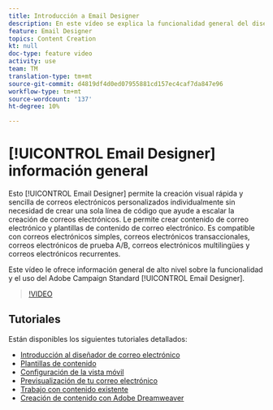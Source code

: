 ```yaml
---
title: Introducción a Email Designer
description: En este vídeo se explica la funcionalidad general del diseñador de correo electrónico y cómo diseñar un correo electrónico desde cero.Esta página lista todos los vídeos de funciones disponibles para el diseñador de correo electrónico de Adobe Campaign
feature: Email Designer
topics: Content Creation
kt: null
doc-type: feature video
activity: use
team: TM
translation-type: tm+mt
source-git-commit: d4819df4d0ed07955881cd157ec4caf7da847e96
workflow-type: tm+mt
source-wordcount: '137'
ht-degree: 10%

---
```



# [!UICONTROL Email Designer] información general

Esto [!UICONTROL Email Designer] permite la creación visual rápida y sencilla de correos electrónicos personalizados individualmente sin necesidad de crear una sola línea de código que ayude a escalar la creación de correos electrónicos. Le permite crear contenido de correo electrónico y plantillas de contenido de correo electrónico. Es compatible con correos electrónicos simples, correos electrónicos transaccionales, correos electrónicos de prueba A/B, correos electrónicos multilingües y correos electrónicos recurrentes.

Este vídeo le ofrece información general de alto nivel sobre la funcionalidad y el uso del Adobe Campaign Standard [!UICONTROL Email Designer].

>[!VIDEO](https://video.tv.adobe.com/v/22771?quality=12)

## Tutoriales

Están disponibles los siguientes tutoriales detallados:

* [Introducción al diseñador de correo electrónico](/help/designing-content/email-designer/getting-started-with-the-email-designer.md)
* [Plantillas de contenido](/help/designing-content/email-designer/email-content-templates.md)
* [Configuración de la vista móvil](/help/designing-content/email-designer/configure-the-mobile-view.md)
* [Previsualización de tu correo electrónico](/help/designing-content/email-designer/preview-your-email.md)
* [Trabajo con contenido existente](/help/designing-content/email-designer/working-with-existing-content.md)
* [Creación de contenido con Adobe Dreamweaver](/help/designing-content/email-designer/dreamweaver-integration.md)
